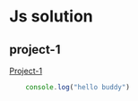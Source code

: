 # Js solution 

## project-1

[Project-1](https://linkToProj-1)

```javascript
    console.log("hello buddy")
```
